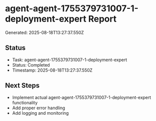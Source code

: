 # agent-agent-1755379731007-1-deployment-expert Report

Generated: 2025-08-18T13:27:37.550Z

## Status
- Task: agent-agent-1755379731007-1-deployment-expert
- Status: Completed
- Timestamp: 2025-08-18T13:27:37.550Z

## Next Steps
- Implement actual agent-agent-1755379731007-1-deployment-expert functionality
- Add proper error handling
- Add logging and monitoring

